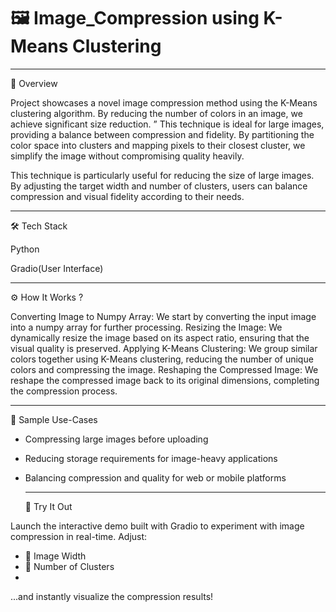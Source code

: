 # 🖼️ Image_Compression using K-Means Clustering

__________
🚀 Overview 

Project showcases a novel image compression method using the K-Means clustering algorithm. By reducing the number of colors in an image, we achieve significant size reduction. ”
This technique is ideal for large images, providing a balance between compression and fidelity. By partitioning the color space into clusters and mapping pixels to their closest cluster, we simplify the image without compromising quality heavily. 

This technique is particularly useful for reducing the size of large images. By adjusting the target width and number of clusters, users can balance compression and visual fidelity according to their needs.
_______________

🛠️ Tech Stack

Python 

Gradio(User Interface)
________________

⚙️ How It Works ?

Converting Image to Numpy Array: We start by converting the input image into a numpy array for further processing.
Resizing the Image: We dynamically resize the image based on its aspect ratio, ensuring that the visual quality is preserved.
Applying K-Means Clustering: We group similar colors together using K-Means clustering, reducing the number of unique colors and compressing the image.
Reshaping the Compressed Image: We reshape the compressed image back to its original dimensions, completing the compression process.
___________________

📸 Sample Use-Cases

- Compressing large images before uploading
- Reducing storage requirements for image-heavy applications
- Balancing compression and quality for web or mobile platforms
  _______

  🧪 Try It Out

Launch the interactive demo built with Gradio to experiment with image compression in real-time. 
Adjust:
- 📏 Image Width
- 🎨 Number of Clusters
- 
...and instantly visualize the compression results!


